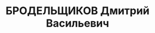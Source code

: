---
title: БРОДЕЛЬЩИКОВ Дмитрий Васильевич
description: 'Род. в 1880, Татарстан, г. Елабуга, русский. Проживал: г. Пермь.

  Арестован 27.05.1937. Обв.: терр., к.-р. агитация, к.-р. деятельность. Приговор:
  23.01.1938 – 10 лет лишения свободы, конфискация имущества'
---
